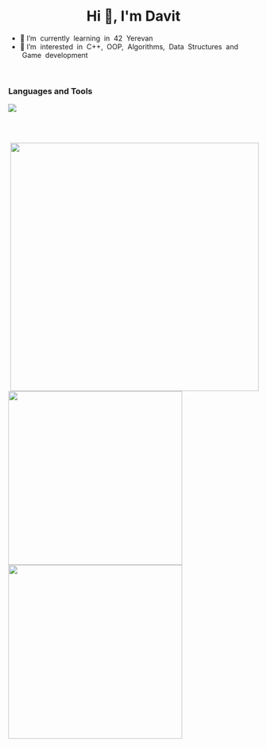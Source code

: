 <h1 align="center">Hi 👋, I'm Davit</h1>

<ul>
<li> 🌴 I’m &nbsp;currently &nbsp;learning &nbsp;in &nbsp;42 &nbsp;Yerevan
<li> 👀 I’m &nbsp;interested &nbsp;in &nbsp;C++, &nbsp;OOP,&nbsp; Algorithms,&nbsp; Data &nbsp;Structures&nbsp; and &nbsp;Game &nbsp;development
</ul>

<br>

### Languages and Tools<br>
<p>
  <a href="https://skillicons.dev">
    <img src="https://skillicons.dev/icons?i=c,vim,visualstudio,vscode" />
  </a>
</p>

<br><br>

<img src="https://media.giphy.com/media/qgQUggAC3Pfv687qPC/giphy.gif" align="right" width="500px">
<img src="https://github-readme-stats.vercel.app/api?username=araqelian&show_icons=true&bg_color=00000000" width="350px")>
<img src="https://github-readme-stats.vercel.app/api/top-langs/?username=araqelian&layout=compact" width="350px">

